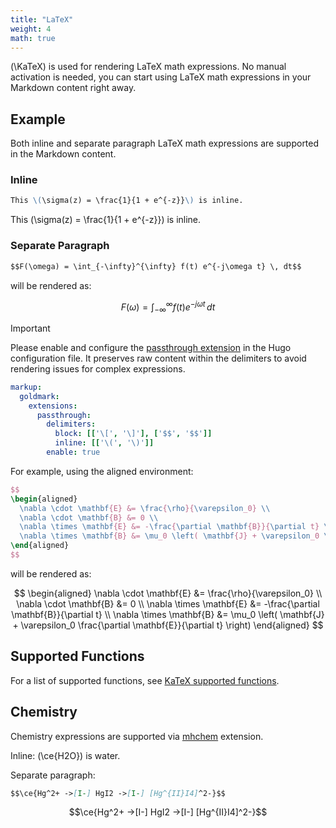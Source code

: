 ```yaml
---
title: "LaTeX"
weight: 4
math: true
---
```

\(\KaTeX\) is used for rendering LaTeX math expressions. No manual activation is needed, you can start using LaTeX math expressions in your Markdown content right away.

## Example

Both inline and separate paragraph LaTeX math expressions are supported in the Markdown content.

### Inline

```markdown {filename="page.md"}
This \(\sigma(z) = \frac{1}{1 + e^{-z}}\) is inline.
```

This \(\sigma(z) = \frac{1}{1 + e^{-z}}\) is inline.

### Separate Paragraph

```markdown {filename="page.md"}
$$F(\omega) = \int_{-\infty}^{\infty} f(t) e^{-j\omega t} \, dt$$
```

will be rendered as:

$$F(\omega) = \int_{-\infty}^{\infty} f(t) e^{-j\omega t} \, dt$$

> [!IMPORTANT]
> Please enable and configure the [passthrough extension](https://gohugo.io/content-management/mathematics/) in the Hugo configuration file. It preserves raw content within the delimiters to avoid rendering issues for complex expressions.

```yaml {filename="hugo.yaml"}
markup:
  goldmark:
    extensions:
      passthrough:
        delimiters:
          block: [['\[', '\]'], ['$$', '$$']]
          inline: [['\(', '\)']]
        enable: true
```

For example, using the aligned environment:

```latex {filename="page.md"}
$$
\begin{aligned}
  \nabla \cdot \mathbf{E} &= \frac{\rho}{\varepsilon_0} \\
  \nabla \cdot \mathbf{B} &= 0 \\
  \nabla \times \mathbf{E} &= -\frac{\partial \mathbf{B}}{\partial t} \\
  \nabla \times \mathbf{B} &= \mu_0 \left( \mathbf{J} + \varepsilon_0 \frac{\partial \mathbf{E}}{\partial t} \right)
\end{aligned}
$$
```

will be rendered as:

$$
\begin{aligned}
  \nabla \cdot \mathbf{E} &= \frac{\rho}{\varepsilon_0} \\
  \nabla \cdot \mathbf{B} &= 0 \\
  \nabla \times \mathbf{E} &= -\frac{\partial \mathbf{B}}{\partial t} \\
  \nabla \times \mathbf{B} &= \mu_0 \left( \mathbf{J} + \varepsilon_0 \frac{\partial \mathbf{E}}{\partial t} \right)
\end{aligned}
$$

## Supported Functions

For a list of supported functions, see [KaTeX supported functions](https://katex.org/docs/supported.html).

## Chemistry

Chemistry expressions are supported via [mhchem](https://mhchem.github.io/MathJax-mhchem/) extension.

Inline: \(\ce{H2O}\) is water.

Separate paragraph:

```markdown {filename="page.md"}
$$\ce{Hg^2+ ->[I-] HgI2 ->[I-] [Hg^{II}I4]^2-}$$
```

$$\ce{Hg^2+ ->[I-] HgI2 ->[I-] [Hg^{II}I4]^2-}$$